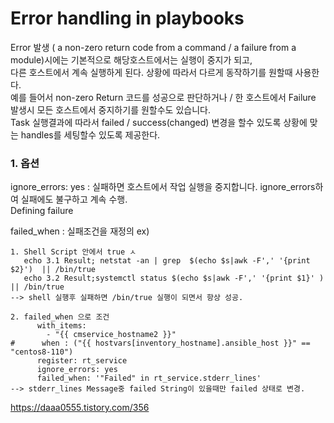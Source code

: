 # Error handling in playbooks 
Error 발생 ( a non-zero return code from a command / a failure from a module)시에는 기본적으로 해당호스트에서는 실행이 중지가 되고,  
다른 호스트에서 계속 실행하게 된다. 상황에 따라서 다르게 동작하기를 원할때 사용한다.    
예를 들어서 non-zero Return 코드를 성공으로 판단하거나  / 한 호스트에서 Failure 발생시 모든 호스트에서 중지하기를 원할수도 있습니다.  
Task 실행결과에 따라서  failed /  success(changed) 변경을 할수 있도록    상황에 맞는 handles를 세팅할수 있도록 제공한다.  

### 1. 옵션
ignore_errors: yes  :  실패하면 호스트에서 작업 실행을 중지합니다.  ignore_errors하여 실패에도 불구하고 계속 수행.  
Defining failure  

failed_when : 실패조건을 재정의 
ex)
```
1. Shell Script 안에서 true ㅅ
   echo 3.1 Result; netstat -an | grep  $(echo $s|awk -F',' '{print $2}')  || /bin/true
   echo 3.2 Result;systemctl status $(echo $s|awk -F',' '{print $1}' )  || /bin/true
--> shell 실행후 실패하면 /bin/true 실행이 되면서 항상 성공.

2. failed_when 으로 조건
      with_items: 
        - "{{ cmservice_hostname2 }}"
#      when : ("{{ hostvars[inventory_hostname].ansible_host }}" == "centos8-110")
      register: rt_service
      ignore_errors: yes
      failed_when: '"Failed" in rt_service.stderr_lines'
--> stderr_lines Message중 failed String이 있을때만 failed 상태로 변경. 
```

https://daaa0555.tistory.com/356
